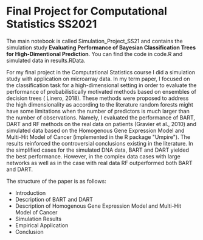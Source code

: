 #  Final Project for Computational Statistics SS2021


The main notebook is called Simulation_Project_SS21 and contains the simulation study **Evaluating Performance of Bayesian Classification Trees for High-Dimentional Prediction**. You can find the code in code.R and simulated data in results.RData.

For my final project in the Computational Statistics course I did a simulation study with application on microarray data. In my term paper, I focused on the classification task for a high-dimensional setting in order to evaluate the performance of probabilistically motivated methods based on ensembles of decision trees ( Linero, 2018). These methods were proposed to address the high dimensionality as according to the literature random forests might have some limitations when the number of predictors is much larger than the number of observations. Namely, I evaluated the performance of BART, DART and RF methods on the real data on patients (Gravier et al., 2010) and simulated data based on the Homogenous Gene Expression Model and Multi-Hit Model of Cancer (implemented in the R package "Umpire"). The results reinforced the controversial conclusions existing in the literature. In the simplified cases for the simulated DNA data, BART and DART yielded the best performance. However, in the complex data cases with large networks as well as in the case with real data RF outperformed both BART and DART.

The structure of the paper is as follows:

- Introduction
- Description of BART and DART
- Description of Homogenous Gene Expression Model and Multi-Hit Model of Cancer
- Simulation Results
- Empirical Application
- Conclusion

